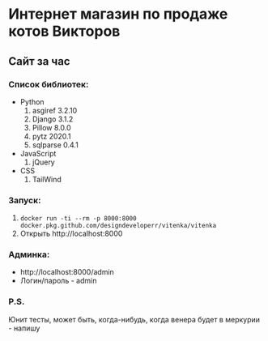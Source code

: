 # **Интернет магазин по продаже котов Викторов**
## Сайт за час
### Список библиотек:
* Python
  1. asgiref 3.2.10
  2. Django 3.1.2
  3. Pillow 8.0.0
  4. pytz 2020.1
  5. sqlparse 0.4.1
* JavaScript
  1. jQuery
* CSS
  1. TailWind
### Запуск:
1. `docker run -ti --rm -p 8000:8000 docker.pkg.github.com/designdeveloperr/vitenka/vitenka`
2. Открыть http://localhost:8000
### Админка:
* http://localhost:8000/admin
* Логин/пароль - admin
### P.S.
Юнит тесты, может быть, когда-нибудь, когда венера будет в меркурии - напишу
